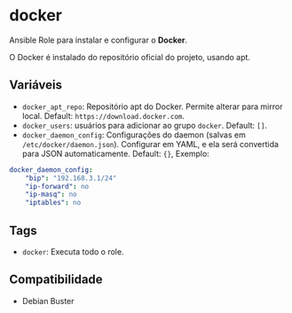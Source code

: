 # docker

Ansible Role para instalar e configurar o **Docker**.

O Docker é instalado do repositório oficial do projeto, usando apt.

## Variáveis

- `docker_apt_repo`: Repositório apt do Docker. Permite alterar para mirror local. Default:
  `https://download.docker.com`.
- `docker_users`: usuários para adicionar ao grupo `docker`. Default: `[]`.
- `docker_daemon_config`: Configurações do daemon (salvas em `/etc/docker/daemon.json`). Configurar
  em YAML, e ela será convertida para JSON automaticamente. Default: `{}`, Exemplo:

```yaml
docker_daemon_config:
    "bip": "192.168.3.1/24"
    "ip-forward": no
    "ip-masq": no
    "iptables": no
```

## Tags

- `docker`: Executa todo o role.

## Compatibilidade

- Debian Buster

